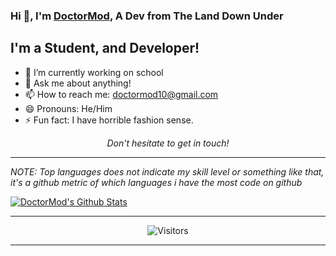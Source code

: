 ### Hi 👋, I'm [DoctorMod](DoctorMod.sytes.net), A Dev from The Land Down Under 

## I'm a Student, and Developer!

- 🔭 I’m currently working on school
- 💬 Ask me about anything!
- 📫 How to reach me: doctormod10@gmail.com
- 😄 Pronouns: He/Him
- ⚡ Fun fact: I have horrible fashion sense.


<p align=center>
<em>Don't hesitate to get in touch!</em>
</p>


---

_NOTE: Top languages does not indicate my skill level or something like that, it's a github metric of which languages i have the most code on github_

<a href="https://github-readme-stats.sabesansathananthan.vercel.app/api?username=DoctorMod&show_icons=true&hide_border=true&count_private=true&include_all_commits=true&theme=radical">
<img align="center" alt="DoctorMod's Github Stats" src="https://github-readme-stats.sabesansathananthan.vercel.app/api?username=DoctorMod&show_icons=true&hide_border=true&count_private=true&include_all_commits=true&theme=radical" /></a>

---

<p align=center>                           
  <img align=center  src="https://visitor-badge.laobi.icu/badge?page_id=doctormod/doctormod" alt="Visitors">                     
</p>

---
